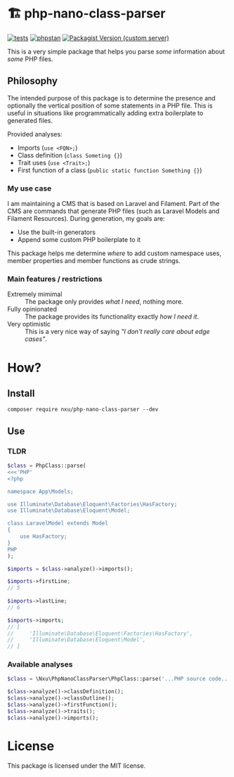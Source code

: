 # 🏗️ php-nano-class-parser

[![tests](https://github.com/nxu/php-nano-class-parser/actions/workflows/tests.yml/badge.svg)](https://github.com/nxu/php-nano-class-parser/actions/workflows/tests.yml)
[![phpstan](https://github.com/nxu/php-nano-class-parser/actions/workflows/phpstan.yml/badge.svg)](https://github.com/nxu/php-nano-class-parser/actions/workflows/phpstan.yml)
[![Packagist Version (custom server)](https://img.shields.io/packagist/v/nxu/php-nano-class-parser)](https://packagist.org/packages/nxu/php-nano-class-parser)

This is a very simple package that helps you parse
*some* information about *some* PHP files.

## Philosophy
The intended purpose of this package is to determine the presence
and optionally the vertical position of some statements in a PHP file. This is
useful in situations like programmatically adding extra boilerplate to generated files.

Provided analyses:
- Imports (`use <FQN>;`)
- Class definition (`class Someting {}`)
- Trait uses (`use <Trait>;`)
- First function of a class (`public static function Something {}`)

### My use case
I am maintaining a CMS that is based on Laravel and Filament. Part of the
CMS are commands that generate PHP files (such as Laravel Models and Filament
Resources). During generation, my goals are:
- Use the built-in generators
- Append some custom PHP boilerplate to it

This package helps me determine *where* to add custom namespace uses, member
properties and member functions as crude strings.

### Main features / restrictions
<dl>
  <dt>Extremely mimimal</dt>
  <dd>The package only provides <i>what I need</i>, nothing more.</dd>
  <dt>Fully opinionated</dt>
  <dd>The package provides its functionality exactly <i>how I need it</i>.</dd>
  <dt>Very optimistic</dt>
  <dd>This is a very nice way of saying <i>"I don't really care about edge cases"</i>.</dd>
</dl>

# How?
## Install
```shell
composer require nxu/php-nano-class-parser --dev
```

## Use
### TLDR
```php
$class = PhpClass::parse(
<<<'PHP'
<?php

namespace App\Models;

use Illuminate\Database\Eloquent\Factories\HasFactory;
use Illuminate\Database\Eloquent\Model;

class LaravelModel extends Model
{
    use HasFactory;
}
PHP
);

$imports = $class->analyze()->imports();

$imports->firstLine;
// 5
 
$imports->lastLine; 
// 6

$imports->imports; 
// [
//     'Illuminate\Database\Eloquent\Factories\HasFactory',
//     'Illuminate\Database\Eloquent\Model',
// ]
```

### Available analyses
```php
$class = \Nxu\PhpNanoClassParser\PhpClass::parse('...PHP source code...');

$class->analyze()->classDefinition();
$class->analyze()->classOutline();
$class->analyze()->firstFunction();
$class->analyze()->traits();
$class->analyze()->imports();
```

# License
This package is licensed under the MIT license.
